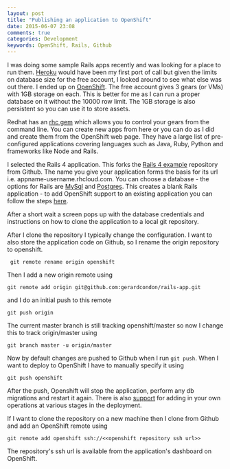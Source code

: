 ```yaml
---
layout: post
title: "Publishing an application to OpenShift"
date: 2015-06-07 23:08
comments: true
categories: Development
keywords: OpenShift, Rails, Github
---
```


I was doing some sample Rails apps recently and was looking for a place to run them. [Heroku][] would have been my first port of call but given the limits on database size for the free account, I looked around to see what else was out there. I ended up on [OpenShift][]. The free account gives 3 gears (or VMs) with 1GB storage on each. This is better for me as I can run a proper database on it without the 10000 row limit. The 1GB storage is also persistent so you can use it to store assets.

Redhat has an [rhc gem][] which allows you to control your gears from the command line. You can create new apps from here or you can do as I did and create them from the OpenShift web page. They have a large list of pre-configured applications covering languages such as Java, Ruby, Python and frameworks like Node and Rails.

I selected the Rails 4 application. This forks the [Rails 4 example][] repository from Github. The name you give your application forms the basis for its url i.e. appname-username.rhcloud.com. You can choose a database - the options for Rails are [MySql][] and [Postgres][]. This creates a blank Rails application - to add OpenShift support to an existing application you can follow the steps [here](http://pranavprakash.net/2014/11/08/migrating-ruby-on-rails-app-from-heroku-to-openshift/).

After a short wait a screen pops up with the database credentials and instructions on how to clone the application to a local git repository.

After I clone the repository I typically change the configuration. I want to also store the application code on Github, so I rename the origin repository to openshift.

     git remote rename origin openshift

Then I add a new origin remote using 

    git remote add origin git@github.com:gerardcondon/rails-app.git

and I do an initial push to this remote

    git push origin

The current master branch is still tracking openshift/master so now I change this to track origin/master using 

    git branch master -u origin/master

Now by default changes are pushed to Github when I run `git push`. When I want to deploy to OpenShift I have to manually specify it using 

    git push openshift

After the push, Openshift will stop the application, perform any db migrations and restart it again. There is also [support](https://developers.openshift.com/en/managing-modifying-applications.html) for adding in your own operations at various stages in the deployment.

If I want to clone the repository on a new machine then I clone from Github and add an OpenShift remote using
    
    git remote add openshift ssh://<<openshift repository ssh url>>

The repository's ssh url is available from the application's dashboard on OpenShift.

[Heroku]: http://www.heroku.com
[OpenShift]: http://www.openshift.com
[rhc gem]:https://rubygems.org/gems/rhc/
[MySql]:https://www.mysql.com
[Postgres]:http://www.postgresql.org
[Rails 4 example]: https://github.com/openshift/rails4-example